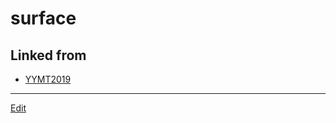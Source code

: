 # surface

## Linked from

* [YYMT2019](YYMT2019.md)


----
[Edit](https://github.com/vitroid/vitroid.github.io/edit/master/MD/surface.md)
